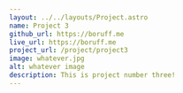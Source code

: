 ```yaml
---
layout: ../../layouts/Project.astro
name: Project 3
github_url: https://boruff.me
live_url: https://boruff.me
project_url: /project/project3
image: whatever.jpg
alt: whatever image
description: This is project number three!
---
```

